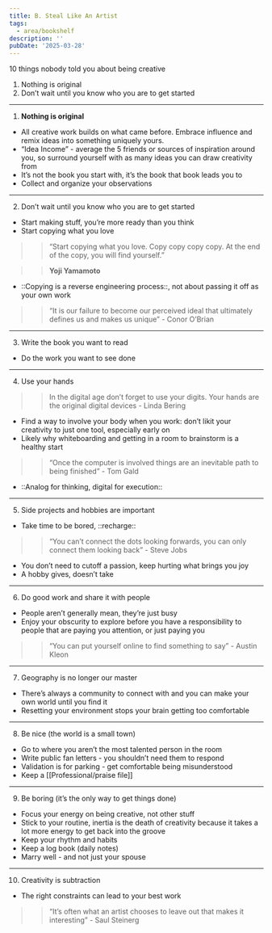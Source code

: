```yaml
---
title: B. Steal Like An Artist
tags:
  - area/bookshelf
description: ''
pubDate: '2025-03-28'
---
```



 10 things nobody told you about being creative

1. Nothing is original
2. Don’t wait until you know who you are to get started

---

1.  **Nothing is original**
- All creative work builds on what came before. Embrace influence and remix ideas into something uniquely yours.
- “Idea Income” - average the 5 friends or sources of inspiration around you, so surround yourself with as many ideas you can draw creativity from
- It’s not the book you start with, it’s the book that book leads you to
- Collect and organize your observations

---

2.  Don’t wait until you know who you are to get started
- Start making stuff, you’re more ready than you think
- Start copying what you love

> > “Start copying what you love. Copy copy copy copy. At the end of the copy, you will find yourself.”

> > **Yoji Yamamoto**

- ::Copying is a reverse engineering process::, not about passing it off as your own work

> > “It is our failure to become our perceived ideal that ultimately defines us and makes us unique” - Conor O’Brian

---

3.  Write the book you want to read
- Do the work you want to see done

---

4.  Use your hands

> > In the digital age don’t forget to use your digits. Your hands are the original digital devices - Linda Bering

- Find a way to involve your body when you work: don’t likit your creativity to just one tool, especially early on
- Likely why whiteboarding and getting in a room to brainstorm is a healthy start

> > “Once the computer is involved things are an inevitable path to being finished” - Tom Gald

- ::Analog for thinking, digital for execution::

---

5.  Side projects and hobbies are important
- Take time to be bored, ::recharge::

> > “You can’t connect the dots looking forwards, you can only connect them looking back” - Steve Jobs

- You don’t need to cutoff a passion, keep hurting what brings you joy
- A hobby gives, doesn’t take

---

6.  Do good work and share it with people
- People aren’t generally mean, they’re just busy
- Enjoy your obscurity to explore before you have a responsibility to people that are paying you attention, or just paying you

> > “You can put yourself online to find something to say” - Austin Kleon

---

7.  Geography is no longer our master
- There’s always a community to connect with and you can make your own world until you find it
- Resetting your environment stops your brain getting too comfortable

---

8.  Be nice (the world is a small town)
- Go to where you aren’t the most talented person in the room
- Write public fan letters - you shouldn’t need them to respond
- Validation is for parking - get comfortable being misunderstood
- Keep a [[Professional/praise file]]

---

9.  Be boring (it’s the only way to get things done)
- Focus your energy on being creative, not other stuff
- Stick to your routine, inertia is the death of creativity because it takes a lot more energy to get back into the groove
- Keep your rhythm and habits
- Keep a log book (daily notes)
- Marry well - and not just your spouse

---

10.  Creativity is subtraction
- The right constraints can lead to your best work

> > “It’s often what an artist chooses to leave out that makes it interesting” - Saul Steinerg

